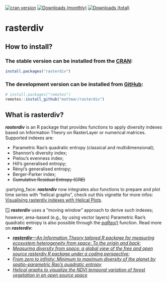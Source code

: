 
<!-- README.md is generated from README.Rmd. Please edit that file -->

<!-- badges: start -->

[![cran
version](http://www.r-pkg.org/badges/version/rasterdiv)](https://cran.r-project.org/package=rasterdiv)
[![Downloads
(monthly)](https://cranlogs.r-pkg.org/badges/last-month/rasterdiv?color=brightgreen)](https://cranlogs.r-pkg.org/badges/last-month/rasterdiv)
[![Downloads
(total)](https://cranlogs.r-pkg.org/badges/grand-total/rasterdiv?color=brightgreen)](https://www.r-pkg.org/pkg/rasterdiv)

<!-- badges: end -->

# rasterdiv

## How to install?

### The stable version can be installed from the [CRAN](https://cran.microsoft.com/):

``` r
install.packages("rasterdiv")
```

### The development version can be installed from [GitHub](https://github.com/):

``` r
# install.packages("remotes")
remotes::install_github("mattmar/rasterdiv")
```

## What is rasterdiv?

***rasterdiv*** is an R package that provides functions to apply
diversity indexes based on Information Theory on RasterLayer or
numerical matrices. Supported indexes are:

  - Parametric Rao’s quadratic entropy (classical and multidimensional);
  - Shannon’s diversity index;
  - Pielou’s evenness index;
  - Hill’s generalised entropy;
  - Rényi’s generalised entropy;
  - Berger-Parker index;
  - ~~Cumulative Residual Entropy (CRE)~~

:partying\_face: ***rasterdiv*** now integrates also functions to
prepare and plot time series with “helical graphs”, check out this
vignette for more infos: [Visualising rasterdiv indexes with Helical
Plots](https://mattmar.github.io/rasterdiv/articles/rasterdiv_05_Helical_Plots.html).

:window: ***rasterdiv*** uses a “moving window” approach to derive such
indexes; however, area-based (e.g., by using vector layers) Parametric
Rao’s quadratic entropy is also possible through the
[*paRao()*](https://mattmar.github.io/rasterdiv/articles/rasterdiv_area_based_Rao.html)
function. Read more on ***rasterdiv***:

  - [***rasterdiv**—An Information Theory tailored R package for
    measuring ecosystem heterogeneity from space: To the origin and
    back*](https://besjournals.onlinelibrary.wiley.com/doi/full/10.1111/2041-210X.13583);
  - [*Measuring diversity from space: a global view of the free and open
    source rasterdiv R package under a coding
    perspective*](https://link.springer.com/article/10.1007/s42974-021-00042-x);
  - [*From zero to infinity: Minimum to maximum diversity of the planet
    by spatio-parametric Rao’s quadratic
    entropy*](https://onlinelibrary.wiley.com/doi/full/10.1111/geb.13270)
  - [*Helical graphs to visualize the NDVI temporal variation of forest
    vegetation in an open source
    space*](https://www.sciencedirect.com/science/article/abs/pii/S157495412200406X)
